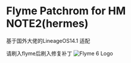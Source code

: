 # Flyme Patchrom for HM NOTE2(hermes)
基于国外大佬的LineageOS14.1 适配

请刷入flyme后刷入修复补丁
![Flyme 6 Logo](https://raw.githubusercontent.com/NESPTechnology/FlymeOS_devices_P8Lite/android-6.0/images/flyme.png)
